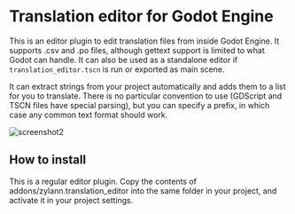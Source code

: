 Translation editor for Godot Engine
=====================================

This is an editor plugin to edit translation files from inside Godot Engine. It supports .csv and .po files, although gettext support is limited to what Godot can handle. It can also be used as a standalone editor if `translation_editor.tscn` is run or exported as main scene.

It can extract strings from your project automatically and adds them to a list for you to translate. There is no particular convention to use (GDScript and TSCN files have special parsing), but you can specify a prefix, in which case any common text format should work.

![screenshot2](https://user-images.githubusercontent.com/1311555/48521813-14559600-e86e-11e8-8cf8-95580f97baf0.png)

How to install
-----------------

This is a regular editor plugin. Copy the contents of addons/zylann.translation_editor into the same folder in your project, and activate it in your project settings.


